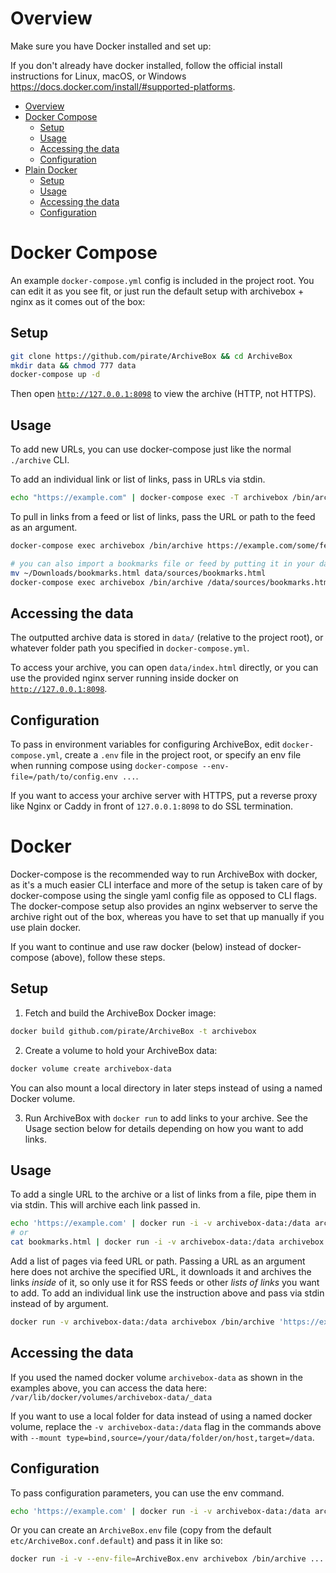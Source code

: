 # Overview

Make sure you have Docker installed and set up:

If you don't already have docker installed, follow the official install instructions for Linux, macOS, or Windows https://docs.docker.com/install/#supported-platforms.

- [Overview](#)
- [Docker Compose](#)
  + [Setup](#)
  + [Usage](#)
  + [Accessing the data](#)
  + [Configuration](#)
- [Plain Docker](#)
  + [Setup](#)
  + [Usage](#)
  + [Accessing the data](#)
  + [Configuration](#)

# Docker Compose

An example `docker-compose.yml` config is included in the project root.  You can edit it as you see fit, or just run the default setup with archivebox + nginx as it comes out of the box:

## Setup

```bash
git clone https://github.com/pirate/ArchiveBox && cd ArchiveBox
mkdir data && chmod 777 data
docker-compose up -d
```

Then open [`http://127.0.0.1:8098`](http://127.0.0.1:8098) to view the archive (HTTP, not HTTPS).

## Usage

To add new URLs, you can use docker-compose just like the normal `./archive` CLI.

To add an individual link or list of links, pass in URLs via stdin.
```bash
echo "https://example.com" | docker-compose exec -T archivebox /bin/archive
```

To pull in links from a feed or list of links, pass the URL or path to the feed as an argument.
```bash
docker-compose exec archivebox /bin/archive https://example.com/some/feed.rss

# you can also import a bookmarks file or feed by putting it in your data folder so archivebox can access it from within the container
mv ~/Downloads/bookmarks.html data/sources/bookmarks.html
docker-compose exec archivebox /bin/archive /data/sources/bookmarks.html
```

## Accessing the data

The outputted archive data is stored in `data/` (relative to the project root), or whatever folder path you specified in `docker-compose.yml`.

To access your archive, you can open `data/index.html` directly, or you can use the provided nginx server running inside docker on [`http://127.0.0.1:8098`](http://127.0.0.1:8098).

## Configuration
To pass in environment variables for configuring ArchiveBox, edit `docker-compose.yml`, create a `.env` file in the project root, or specify an env file when running compose using `docker-compose --env-file=/path/to/config.env ...`.

If you want to access your archive server with HTTPS, put a reverse proxy like Nginx or Caddy in front of `127.0.0.1:8098` to do SSL termination.

# Docker

Docker-compose is the recommended way to run ArchiveBox with docker, as it's a much easier CLI interface and more of the setup is taken care of by docker-compose using the single yaml config file as opposed to CLI flags.  The docker-compose setup also provides an nginx webserver to serve the archive right out of the box, whereas you have to set that up manually if you use plain docker.

If you want to continue and use raw docker (below) instead of docker-compose (above), follow these steps.

## Setup

1. Fetch and build the ArchiveBox Docker image:
```bash
docker build github.com/pirate/ArchiveBox -t archivebox
```

2. Create a volume to hold your ArchiveBox data:
```bash
docker volume create archivebox-data
```
You can also mount a local directory in later steps instead of using a named Docker volume.

3. Run ArchiveBox with `docker run` to add links to your archive.  See the Usage section below for details depending on how you want to add links.

## Usage

To add a single URL to the archive or a list of links from a file, pipe them in via stdin.  This will archive each link passed in.
```bash
echo 'https://example.com' | docker run -i -v archivebox-data:/data archivebox /bin/archive
# or
cat bookmarks.html | docker run -i -v archivebox-data:/data archivebox /bin/archive
```

Add a list of pages via feed URL or path. Passing a URL as an argument here does not archive the specified URL, it downloads it and archives the links *inside* of it, so only use it for RSS feeds or other *lists of links* you want to add.  To add an individual link use the instruction above and pass via stdin instead of by argument.
```bash
docker run -v archivebox-data:/data archivebox /bin/archive 'https://example.com/some/rss/feed.xml'
```

## Accessing the data
If you used the named docker volume `archivebox-data` as shown in the examples above, you can access the data here:  
`/var/lib/docker/volumes/archivebox-data/_data`

If you want to use a local folder for data instead of using a named docker volume, replace the `-v archivebox-data:/data` flag in the commands above with `--mount type=bind,source=/your/data/folder/on/host,target=/data`.

## Configuration
To pass configuration parameters, you can use the env command.
```bash
echo 'https://example.com' | docker run -i -v archivebox-data:/data archivebox env FETCH_SCREENSHOT=False /bin/archive
```

Or you can create an `ArchiveBox.env` file (copy from the default `etc/ArchiveBox.conf.default`) and pass it in like so:
```bash
docker run -i -v --env-file=ArchiveBox.env archivebox /bin/archive ...
```